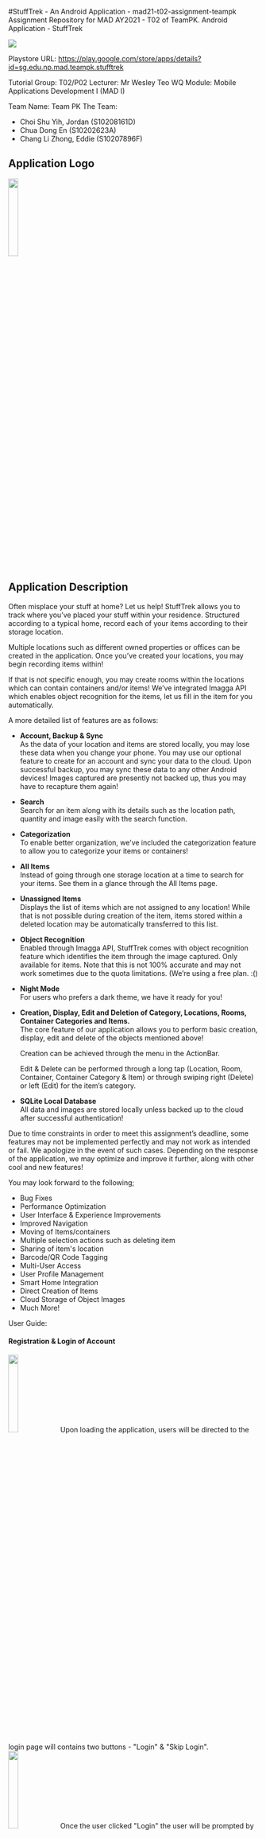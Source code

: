 #StuffTrek - An Android Application - mad21-t02-assignment-teampk
Assignment Repository for MAD AY2021 - T02 of TeamPK. Android Application - StuffTrek

<img src="https://github.com/jordanchoi/mad21-t02-assignment-teampk/blob/master/screenshot/banner.jpg">

Playstore URL:
https://play.google.com/store/apps/details?id=sg.edu.np.mad.teampk.stufftrek

Tutorial Group: T02/P02
Lecturer: Mr Wesley Teo WQ
Module: Mobile Applications Development I (MAD I)

Team Name: Team PK
The Team:
* Choi Shu Yih, Jordan (S10208161D)
* Chua Dong En (S10202623A)
* Chang Li Zhong, Eddie (S10207896F)

## Application Logo
<img src="https://github.com/jordanchoi/mad21-t02-assignment-teampk/blob/master/app-icons/playstore.png" width="20%">

## Application Description
Often misplace your stuff at home? Let us help! StuffTrek allows you to track where you’ve placed your stuff within your residence. Structured according to a typical home, record each of your items according to their storage location. 

Multiple locations such as different owned properties or offices can be created in the application. Once you’ve created your locations, you may begin recording items within!

If that is not specific enough, you may create rooms within the locations which can contain containers and/or items! We’ve integrated Imagga API which enables object recognition for the items, let us fill in the item for you automatically.

A more detailed list of features are as follows:
* **Account, Backup & Sync**  
As the data of your location and items are stored locally, you may lose these data when you change your phone. You may use our optional feature to create for an account and sync your data to the cloud. Upon successful backup, you may sync these data to any other Android devices! Images captured are presently not backed up, thus you may have to recapture them again! 

* **Search**  
Search for an item along with its details such as the location path, quantity and image easily with the search function. 

 * **Categorization**  
To enable better organization, we’ve included the categorization feature to allow you to categorize your items or containers! 

 * **All Items**  
Instead of going through one storage location at a time to search for your items. See them in a glance through the All Items page.

 * **Unassigned Items**  
Displays the list of items which are not assigned to any location! While that is not possible during creation of the item, items stored within a deleted location may be automatically transferred to this list.

 * **Object Recognition**  
Enabled through Imagga API, StuffTrek comes with object recognition feature which identifies the item through the image captured. Only available for items. Note that this is not 100% accurate and may not work sometimes due to the quota limitations. (We’re using a free plan. :()

 * **Night Mode**  
For users who prefers a dark theme, we have it ready for you!

 * **Creation, Display, Edit and Deletion of Category, Locations, Rooms, Container Categories and Items.**  
The core feature of our application allows you to perform basic creation, display, edit and delete of the objects mentioned above!


	Creation can be achieved through the menu in the ActionBar.

	Edit & Delete can be performed through a long tap (Location, Room, Container, Container Category & Item) or through swiping right (Delete) or left (Edit) for the item’s category.

 * **SQLite Local Database**  
All data and images are stored locally unless backed up to the cloud after successful authentication!

Due to time constraints in order to meet this assignment’s deadline, some features may not be implemented perfectly and may not work as intended or fail. We apologize in the event of such cases. Depending on the response of the application, we may optimize and improve it further, along with other cool and new features! 

You may look forward to the following;
* Bug Fixes
* Performance Optimization
* User Interface & Experience Improvements
* Improved Navigation
* Moving of Items/containers
* Multiple selection actions such as deleting item
* Sharing of item's location
* Barcode/QR Code Tagging
* Multi-User Access
* User Profile Management
* Smart Home Integration
* Direct Creation of Items
* Cloud Storage of Object Images
* Much More!

User Guide:
#### Registration & Login of Account
<img src="https://github.com/jordanchoi/mad21-t02-assignment-teampk/blob/master/user-guide/login-page.jpg" width="20%">
Upon loading the application, users will be directed to the login page will contains two buttons - "Login" & "Skip Login".

<img src="https://github.com/jordanchoi/mad21-t02-assignment-teampk/blob/master/user-guide/email-input.jpg" width="20%">
Once the user clicked "Login" the user will be prompted by the system to input his/her email into the input textbox.

<img src="https://github.com/jordanchoi/mad21-t02-assignment-teampk/blob/master/user-guide/password-input.jpg" width="20%">
As shown in this images, the email "eddiechang321@gmail.com" is recognised. This will lead the system to prompt the user to enter their password.

<img src="https://github.com/jordanchoi/mad21-t02-assignment-teampk/blob/master/user-guide/home-page.jpg" width="20%">
Once logged in, user will be first directed to the home page. Same for "Skip Login" button in the login page, it will direct the user to the home page without logging in to an account.  

#### Creation of Item’s Categories
Manage Category            |  Creation of Category  |    List of Categories
:-------------------------:|:-------------------------:|:-------------------------:
<img src="https://github.com/jordanchoi/mad21-t02-assignment-teampk/blob/master/user-guide/category.jpg" width="50%">  |  <img src="https://github.com/jordanchoi/mad21-t02-assignment-teampk/blob/master/user-guide/create-category.jpg" width="50%">  |  <img src="https://github.com/jordanchoi/mad21-t02-assignment-teampk/blob/master/user-guide/category-list.jpg" width="74%">

In Manage Categories, users are able to create, edit, and delete categories. Users are able to create a category by clicking on the plus button on the top right corner of their device. This will activate the creation dialog and prompting the user to enter a category name. Categories are created to help the user sort their items neatly, User are able to find their items according to the category that he/she assign the item to. 

#### Edit & Delete of Item’s Categories
Edit Category            |  Delete Category
:-------------------------:|:-------------------------:
<img src="https://github.com/jordanchoi/mad21-t02-assignment-teampk/blob/master/user-guide/edit-category.jpg" width="50%">  |  <img src="https://github.com/jordanchoi/mad21-t02-assignment-teampk/blob/master/user-guide/delete-category.jpg" width="50%">

In Manage Categories, Editing and Deletion of items are using the feature to swipe-to-edit and swipe-to-delete. By swiping to the delete, it will show delete. Likewise swiping to the right, it will show edit.

#### Creation of Location
Manage Location            |  Creation of Location  |    List of Location
:-------------------------:|:-------------------------:|:-------------------------:
<img src="https://github.com/jordanchoi/mad21-t02-assignment-teampk/blob/master/user-guide/location.jpg" width="75%">  |  <img src="https://github.com/jordanchoi/mad21-t02-assignment-teampk/blob/master/user-guide/create-location.jpg" width="50%">  |  <img src="https://github.com/jordanchoi/mad21-t02-assignment-teampk/blob/master/user-guide/location-list.jpg" width="75%">

In Manage Locations, users are able to create, edit, and delete locations. Users are able to create location by clicking on the plus button on the top right corner of their device. This will activate the creation dialog and prompting the user to enter a location name. Locations are create to indicate their homes, warehouses, etc.

#### Edit & Delete of Location
Location Contextual Menu           |  Editing of Location  |    Deletion of Location
:-------------------------:|:-------------------------:|:-------------------------:
<img src="https://github.com/jordanchoi/mad21-t02-assignment-teampk/blob/master/user-guide/location-contextual.jpg" width="75%">  |  <img src="https://github.com/jordanchoi/mad21-t02-assignment-teampk/blob/master/user-guide/location-edit.jpg" width="75%">  |  <img src="https://github.com/jordanchoi/mad21-t02-assignment-teampk/blob/master/user-guide/location-delete.jpg" width="75%">

Users are able to long-press on the selected locations and activate the contextual menu. In the contextual menu, users are able to edit or delete their location. By entering a new name to the selected location, the location's name will then be updated to its new name. As for deletion, upon clicking on "Delete", there will a warning message indicating that all rooms, containers, and container locations will be deleted. Upon deletion, the items that are within the deleted location, will be unassigned from its location and will be automatically moved to "Unassigned Items".

#### Creation of Rooms
Menu in Location           |  Creation of Room  |    List of Rooms
:-------------------------:|:-------------------------:|:-------------------------:
<img src="https://github.com/jordanchoi/mad21-t02-assignment-teampk/blob/master/user-guide/inside-location-menu.jpg" width="65%">  |  <img src="https://github.com/jordanchoi/mad21-t02-assignment-teampk/blob/master/user-guide/create-room.jpg" width="65%">  |  <img src="https://github.com/jordanchoi/mad21-t02-assignment-teampk/blob/master/user-guide/room-list.jpg">

Inside location, users are able to create rooms and items within the location. User are able to create rooms and items by clicking on the "3 dots" button on the top right corner of their device and activate the menu. The list of rooms are horizontally scrollable which enhances the user experience dynamics and prevent the page from scrolling too far bottom vertically if there are many rooms and items in the location.

#### Capturing/Selection of Room Images
<img src="https://github.com/jordanchoi/mad21-t02-assignment-teampk/blob/master/user-guide/room-photo.jpg" width="20%">
Users are able to capture or select an image of their room to visually indicate the room as well.

#### Edit & Delete of Rooms
Room Contextual Menu           |  Editing of Room  |    Deletion of Room
:-------------------------:|:-------------------------:|:-------------------------:
<img src="https://github.com/jordanchoi/mad21-t02-assignment-teampk/blob/master/user-guide/room-contextual.jpg" width="75%">  |  <img src="https://github.com/jordanchoi/mad21-t02-assignment-teampk/blob/master/user-guide/room-edit.jpg" width="78%">  |  <img src="https://github.com/jordanchoi/mad21-t02-assignment-teampk/blob/master/user-guide/room-delete.jpg" width="75%">

Users are able to long-press on the selected rooms and activate the contextual menu. In the contextual menu, users are able to edit or delete their rooms. By entering a new name to the selected room, the room's name will then be updated to its new name. As for deletion, upon clicking on "Delete", there will be a warning message indicating that the user is about the delete a room which may container containers and items. Upon deletion, the items that are within the delete room, will be unassigned from its location and will be be automatically moved to "Unassigned Items".

#### Creation of Items
Menu in Room            |  Creation of Items  |    List of Items
:-------------------------:|:-------------------------:|:-------------------------:
<img src="https://github.com/jordanchoi/mad21-t02-assignment-teampk/blob/master/user-guide/inside-room-menu.jpg" width="65%">  |  <img src="https://github.com/jordanchoi/mad21-t02-assignment-teampk/blob/master/user-guide/create-item.jpg" width="65%">  |  <img src="https://github.com/jordanchoi/mad21-t02-assignment-teampk/blob/master/user-guide/item-list.jpg" width="65%">

Inside rooms, users are able to create container categories, containers, and items. Container categories are the catogeries of the containers, categories such as, wardobe, main cabinet, drawer, etc. Containers are containers within the categories, containers such as, drawer in wardrobe, drawer in cabinet, storage box in drawer, etc.

#### Capturing/Selection of Items Images + Object Recognition
<img src="https://github.com/jordanchoi/mad21-t02-assignment-teampk/blob/master/user-guide/item-list.jpg" width="20%">
Users are able to capture or select an image of their items to visually indicate the items as well.

#### Edit & Delete of Item
Item Contextual Menu           |  Editing of Item  |    Deletion of Item
:-------------------------:|:-------------------------:|:-------------------------:
<img src="https://github.com/jordanchoi/mad21-t02-assignment-teampk/blob/master/user-guide/item-contextual.jpg" width="63%">  |  <img src="https://github.com/jordanchoi/mad21-t02-assignment-teampk/blob/master/user-guide/item-edit.jpg">  |  <img src="https://github.com/jordanchoi/mad21-t02-assignment-teampk/blob/master/user-guide/item-delete.jpg">

Users are able to long-press on the selected item and activate the contextual menu. In the contextual menu, users are able to edit or delete their items. By entering a new name to the selected item, the item's name will then be updated to its new name. As for deletion, upon clicking on "Delete", there will be a warning message indicating that the selected item will be deleted and this action is irreversible. 

#### Creation of Containers Categories
Menu in Room            |  Creation of Container Categories  |    List of Container Categories
:-------------------------:|:-------------------------:|:-------------------------:
<img src="https://github.com/jordanchoi/mad21-t02-assignment-teampk/blob/master/user-guide/inside-room-menu.jpg" width="70%">  |  <img src="https://github.com/jordanchoi/mad21-t02-assignment-teampk/blob/master/user-guide/create-container-category.jpg" width="65%">  |  <img src="https://github.com/jordanchoi/mad21-t02-assignment-teampk/blob/master/user-guide/container-category-list.jpg">

Same for items, users are to create a container category by activating the menu in rooms and create container categories.

#### Edit & Delete of Container Categories
Container Category Contextual Menu           |  Editing of Container Category  |    Deletion of Container Category
:-------------------------:|:-------------------------:|:-------------------------:
<img src="https://github.com/jordanchoi/mad21-t02-assignment-teampk/blob/master/user-guide/container-category-contextual.jpg">  |  <img src="https://github.com/jordanchoi/mad21-t02-assignment-teampk/blob/master/user-guide/container-category-edit.jpg" width="65%">  |  <img src="https://github.com/jordanchoi/mad21-t02-assignment-teampk/blob/master/user-guide/container-category-delete.jpg">

Users are able to long-press on the selected container category and activate the contextual menu. In the contextual menu, users are able to edit or delete their container category. By entering a new name to the selected container category, the container category's name will then be updated to its new name. As for deletion, upon clicking on "Delete", there will be a warning message indicating that all items and containers within will be deleted.

#### Creation of Containers
Menu in Room            |  Creation of Container  |    List of Container
:-------------------------:|:-------------------------:|:-------------------------:
<img src="https://github.com/jordanchoi/mad21-t02-assignment-teampk/blob/master/user-guide/inside-room-menu.jpg" width="70%">  |  <img src="https://github.com/jordanchoi/mad21-t02-assignment-teampk/blob/master/user-guide/create-container.jpg" width="65%">  |  <img src="https://github.com/jordanchoi/mad21-t02-assignment-teampk/blob/master/user-guide/container-list.jpg">

Same for items and container categories, users are to create a container by activating the menu in rooms and create container.

#### Edit & Delete of Containers
Container Contextual Menu           |  Editing of Container Category  |    Deletion of Container Category
:-------------------------:|:-------------------------:|:-------------------------:
<img src="https://github.com/jordanchoi/mad21-t02-assignment-teampk/blob/master/user-guide/container-contextual.jpg">  |  <img src="https://github.com/jordanchoi/mad21-t02-assignment-teampk/blob/master/user-guide/container-edit.jpg" width="65%">  |  <img src="https://github.com/jordanchoi/mad21-t02-assignment-teampk/blob/master/user-guide/container-delete.jpg" width="65%">

#### Searching of Items
<img src="https://github.com/jordanchoi/mad21-t02-assignment-teampk/blob/master/user-guide/search.jpg" width="20%">
Users are able to search their items in the search function. Upon conduction a search, the function will return the user the results container the item's name, category, quantitiy, and location.

#### View Unassigned Items in a Glance
<img src="https://github.com/jordanchoi/mad21-t02-assignment-teampk/blob/master/user-guide/items-unassigned-location.jpg" width="20%">
Users are able to view all their items in the "All Items" tab at the home page. Items that are unassign to any location is due to deletion of location, room, container category, and container.

#### View All Items in a Glance
<img src="https://github.com/jordanchoi/mad21-t02-assignment-teampk/blob/master/user-guide/all-items.jpg" width="20%">
Users are able to view all their items in the "All Items" tab at the home page. Items that are assigned or unassigned to any locations will be shown in "All Items".

#### Settings Menu
<img src="https://github.com/jordanchoi/mad21-t02-assignment-teampk/blob/master/user-guide/setting.jpg" width="20%">
In settings, users will be able to sign out, backup their data to the database, or load their previous saved.

#### Back Up to Cloud Storage
<img src="https://github.com/jordanchoi/mad21-t02-assignment-teampk/blob/master/user-guide/backup.jpg" width="20%">
Upon clicking on "Backup", the current data will be saved to the databased and returning the user a success message indicating "Firebase backup success".

#### Load Back Up from Cloud Storage
<img src="https://github.com/jordanchoi/mad21-t02-assignment-teampk/blob/master/user-guide/backup-loaded.jpg" width="20%">
Upon clicking on "Load Backup", the previous saved data will be loaded to the user and return the user a success message indicating "Firebase load backup success".

## Design Rationale (UI & UX)
The goal of our application is to help our users to track their items in their household to prevent misplace or valuables going missing. StuffTrek is designed using a modern design layout, while retaining simplicity to prevent complications for our users. StuffTrek includes the following colour modes:
* Light Theme
   * White (#FFFFFF) & Turquoise (#7CCBCE)
* Night Theme
   * Black (#000000) & Gold (#FFC107)

## Instances of Core Topics Implemented:
* Camera2
* Intents & Intent Filters
* RecyclerView
* Night Theme
* Spinners
* App Bar
* Toast
* Dialogs
* Handling Bitmaps
* Permissions
* App data & files

## Testing
Application was test on the following devices:
* Pixel 4 XL (Android Studio Emulator)
* Nexux 5 (Android Studio Emulator)
* Samsung S20 Ultra
* Samsung S20+
* Samsung Galaxy Tab S7
* Samsung Galaxy Tab A7
* Sony Xperia 1 (J9110)

## Team Members Name & Student ID:
* Choi Shu Yih, Jordan  
  * S10208161D  
  * Leader, Application Developer, UI & UX Designer & Overall Project IC

* **Contributions**
  * **Features**
    * Full Implementation of ActionBar
    * Full Implementation of Options Menu
    * Full Implementation of Contextual Menu
    * Full Implementation of BottomSheetDialog
    * Full Implementation of Camera Functionality
    * Full Implementation of File IO for the storage of captured images.
    * Full Implementation of Object Recognition from Imagga API 
    * Full Implementation of JSON Serialization for API Responses. 
    * Creation, Reading, Editing and Deletion of Locations. (In Activity)
    * Editing & Deletion of Rooms (In Activity)
    * Creation, Reading of Container Category (In Activity)
    * Creation, Reading of Container (In Activity)
    * Creation of Items (In Activity)
    * Modification to implemented DBHandler for the purpose of resolving logical and other errors.
    * Implementation of Spinner within the CreateContainerActivity, CreateItemActivity

  * **Activities & Classess**
    * Full Implementation of MainActivity (Splash Screen)
    * Full Implementation of MenuActivity
    * Full Implementation of AllItemsActivity
    * Full Implementation of LocationActivity
    * Initial Implementation of RoomActivity
    * Full Implementation of CreateContainerActivity
    * Full Implementation of CreateItemActivity
    * Modification to LocationDetailsActivity for 
    * Full Implementation of LocationAdapter & ViewHolder
    * Initial Implementation of ContainersCategoryAdapter & ViewHolder
    * Initial Implementation of ContainersAdapter & ViewHolder
    * Full Implementation of ItemsAdapter & ViewHolder

  * **Layout & Other XML Resources**
    * Involved for all layouts either through implementation or modification for the styling of the User Interface.
    * Implementation of all three menus within the menu subfolder
    * Modifications to colors.xml, styles.xml and themes.xml for both Light/Night versions.

  * **Others**
    * Publish of Application to Google Playstore
    * Wireframe of Adobe XD Wireframe
    * UI & UX Design of the Application
    * Testing in overall.
    * Debugging and resolving warning & errors in overall.
    * Implementation of Night Mode

## Team Members Name & Student ID:
* Chua Dong En 
  * S10202623A  
  * Database Developer & Application Developer

* **Contributions**
  * **Features**
    * Full implementation of Firebase
        * Firebase Auth (Sign In)
        * Firebase Cloud Storage (Backup, Load Backup)
    * Partial Implementation of Contextual Menu & Handlers Within
        * Room (Create)
        * ContainerCategory (Update, Delete)
        * Container (Update, Delete)
        * Item (Update, Delete)    
    * Database (Design - Implementation - Backup)
    * Reading of LocationDetails

  * **Activities & Classess**
    * Full Implementation of Object Model Classes (Location, Room, Category, Container, ContainerCategory, Item)
    * Full Implementation of LocationDetailsActivity
    * Full Implementation of UnassignedItemsActivity
    * Full Implementation of FireBaseSignInActivity
    * Full Implementation of DBHandler
    * Full Implementation of SettingsActivity
    * Full Implementation of UpdateContainerActivity
    * Full Implementation of UpdateItemActivity
    * Full Implementation of Initial RoomAdapter & ViewHolder
    * Contextual menu
        * ContainersAdapter (Modified Initial)
        * ContainersCategoryAdapter (Modified Initial)
        * ItemAdapter (Modified Initial)
        * LocationDetailsActivity (OnResume Refresh)
        * RoomActivity (OnResume Refresh)
        * ItemsActivity (OnResume Refresh)
    * BottomSheetDialog
        * Create Room
        * Update Item
        * Update ContainerCategory
        * Update Category

  * **Layout & Other XML Resources**
  	* colors.xml, strings.xml
	* items	
	* Initial firebase_sign_in
	* location_details
	* Initial settings
	* Initial vh_room

  * **Others**
  	* Assisting publication of Application
	* Initial Wireframe
	* Initial Idea
	* Testing
	* Fixing
	* Refactoring of layout widget names

## Team Members Name & Student ID:
* Chang Li Zhong Eddie 
  * S10207896F 
  * Application Developer, UI & UX Designer, Documentarian

* **Contributions**
  * **Features**
    * Full implementation of Search Feature in SearchActivity
    * Full implementation of Category (Creation, Update, Deletion)
    * Conceptualization of App Icon

  * **Activities & Classess**
    * Full Implementation of CategoryActivity
    * Full Implementation of CategoryActivity (swipe-to-edit)
    * Full Implementation of CategoryActivity (swipe-to-delete)
    * Full Implementation of CreateCategory BottomSheetDialog
    * Full Implementation of Search Function   

  * **Layout & Other XML Resources**
    * colors.xml
    * string.xml
    * styles.xml
    * activity_search.xml
    * vh_category.xml

  * **Others**
    * Testing
    * README.md
    * User Guide

## Appendices
### StuffTrek Banner


### StuffTrek Wireframes
Splash-Screen    |  Home Page    |  Search
:-------------------------:|:-------------------------:|:-------------------------:
<img src="https://github.com/jordanchoi/mad21-t02-assignment-teampk/blob/master/wireframe/splash-screen.jpg">  |  <img src="https://github.com/jordanchoi/mad21-t02-assignment-teampk/blob/master/wireframe/home-page.jpg">  |  <img src="https://github.com/jordanchoi/mad21-t02-assignment-teampk/blob/master/wireframe/search.jpg">

Location     |  Create Location     |  Room     |  Room Menu
:-------------------------:|:-------------------------:|:-------------------------:|:-------------------------:
<img src="https://github.com/jordanchoi/mad21-t02-assignment-teampk/blob/master/wireframe/location.jpg">  |  <img src="https://github.com/jordanchoi/mad21-t02-assignment-teampk/blob/master/wireframe/location-bottom-dialog.jpg">  |  <img src="https://github.com/jordanchoi/mad21-t02-assignment-teampk/blob/master/wireframe/room-2.jpg">  |  <img src="https://github.com/jordanchoi/mad21-t02-assignment-teampk/blob/master/wireframe/room-menu.jpg">

Category     |  Create Category      |   Item     |  Create Item 
:-------------------------:|:-------------------------:|:-------------------------:|:-------------------------:
<img src="https://github.com/jordanchoi/mad21-t02-assignment-teampk/blob/master/wireframe/category-activity.jpg">  |  <img src="https://github.com/jordanchoi/mad21-t02-assignment-teampk/blob/master/wireframe/category-bottom-dialog.jpg">  |  <img src="https://github.com/jordanchoi/mad21-t02-assignment-teampk/blob/master/wireframe/item-image.jpg">  |  <img src="https://github.com/jordanchoi/mad21-t02-assignment-teampk/blob/master/wireframe/create-item.jpg">

Category Container     |  Create Container 
:-------------------------:|:-------------------------:
<img src="https://github.com/jordanchoi/mad21-t02-assignment-teampk/blob/master/wireframe/category-container.jpg">  |  <img src="https://github.com/jordanchoi/mad21-t02-assignment-teampk/blob/master/wireframe/create-container.jpg">


### StuffTrek Screenshot
#### Splash-Screen
<img src="https://github.com/jordanchoi/mad21-t02-assignment-teampk/blob/master/screenshot/dark-mode/splash-screen.png" width="20%">

#### Home page
Dark Mode - Home Page (mobile)     |  Light Mode - Home Page (tablet)
:-------------------------:|:-------------------------:
<img src="https://github.com/jordanchoi/mad21-t02-assignment-teampk/blob/master/screenshot/dark-mode/home-page.png" width="50%">  |  <img src="https://github.com/jordanchoi/mad21-t02-assignment-teampk/blob/master/screenshot/light-mode/home-page.png">

#### Location
Dark Mode - Location Page (mobile)     |  Light Mode - Location Page (tablet)
:-------------------------:|:-------------------------:
<img src="https://github.com/jordanchoi/mad21-t02-assignment-teampk/blob/master/screenshot/dark-mode/location.png" width="50%">  |  <img src="https://github.com/jordanchoi/mad21-t02-assignment-teampk/blob/master/screenshot/light-mode/location-activity.png">

#### Room
Dark Mode - Room Page (mobile)     |  Light Mode - Room Page (tablet)
:-------------------------:|:-------------------------:
<img src="https://github.com/jordanchoi/mad21-t02-assignment-teampk/blob/master/screenshot/dark-mode/room.png" width="50%">  |  <img src="https://github.com/jordanchoi/mad21-t02-assignment-teampk/blob/master/screenshot/light-mode/room.png">

#### Search
Dark Mode - Search Page (mobile)     |  Light Mode - Search Page (tablet)
:-------------------------:|:-------------------------:
<img src="https://github.com/jordanchoi/mad21-t02-assignment-teampk/blob/master/screenshot/dark-mode/search.png" width="50%">  |  <img src="https://github.com/jordanchoi/mad21-t02-assignment-teampk/blob/master/screenshot/light-mode/search.png">

#### Category
Dark Mode - Category Page (mobile)     |  Light Mode - Category Page (tablet)
:-------------------------:|:-------------------------:
<img src="https://github.com/jordanchoi/mad21-t02-assignment-teampk/blob/master/screenshot/dark-mode/category-activity.png" width="50%">  |  <img src="https://github.com/jordanchoi/mad21-t02-assignment-teampk/blob/master/screenshot/light-mode/category-activity.png">

#### All Items
Dark Mode - All Items Page (mobile)     |  Light Mode - All Items Page (tablet)
:-------------------------:|:-------------------------:
<img src="https://github.com/jordanchoi/mad21-t02-assignment-teampk/blob/master/screenshot/dark-mode/all-items.png" width="50%">  |  <img src="https://github.com/jordanchoi/mad21-t02-assignment-teampk/blob/master/screenshot/light-mode/all-items.png">

#### Settings
Dark Mode - Settings Page (mobile)     |  Light Mode - Settings Page (tablet)
:-------------------------:|:-------------------------:
<img src="https://github.com/jordanchoi/mad21-t02-assignment-teampk/blob/master/screenshot/dark-mode/setting.png" width="50%">  |  <img src="https://github.com/jordanchoi/mad21-t02-assignment-teampk/blob/master/screenshot/light-mode/setting.png">


### ER Diagram & Class Diagram
ER Diagram (incomplete)     |  Class Diagram (incomplete)
:-------------------------:|:-------------------------:
<img src="https://github.com/jordanchoi/mad21-t02-assignment-teampk/blob/master/diagram/er-diagram.png">  |  <img src="https://github.com/jordanchoi/mad21-t02-assignment-teampk/blob/master/diagram/class-diagram.png">

#### Disclaimer:
It is not exhaustive, incomplete and not 100% accurate. It was developed in the initial stage of project and was not updated. It should only be used as a reference.

## Copyright
• Copyright © 2021 • Diploma in Information Technology • Mobile Application Development •  Team PK • Ngee Ann Polytechnic •
